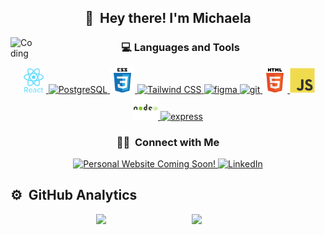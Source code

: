<!--
**Michaela-K/Michaela-K** is a ✨ _special_ ✨ repository because its `README.md` (this file) appears on your GitHub profile.
Here are some ideas to get you started:
- 🔭 I’m currently working on ...
- 🌱 I’m currently learning ...
- 👯 I’m looking to collaborate on ...
- 🤔 I’m looking for help with ...
- 💬 Ask me about ...
- 📫 How to reach me: ...
- 😄 Pronouns: ...
- ⚡ Fun fact: ...
-->

<!--
### 👨🏻‍💻 &nbsp;About Me
💡 &nbsp;I like to explore new technologies and develop software solutions and quick hacks.\
🎓 &nbsp;I'm currently studying at .\
🌱 &nbsp;I'm on track for learning more about Artificial Intelligence, Systems Design, and Cloud Architecture.\
✍️ &nbsp;In my free time, I pursue Graphic Design and Blog Writing as hobbies/side hustles.\
💬 &nbsp;Feel free to reach out to me for pro bono consulting and volunteering, or just for some interesting discussion.\
✉️ &nbsp;You can shoot me an email at  ! I'll try to respond as soon as I can.\
📄 &nbsp;Please have a look at my [Résumé](https://www.) for more details about me. I'm open to feedback and suggestions!
-->


<h2 align="center">👋 &nbsp;Hey there! I'm Michaela </h2>

<img alt="Coding" src="./assets/Hand%20Wave.gif" width='40' align="left"/>

<!--<img alt="Coding Girl Waving" src="https://raw.githubusercontent.com/Michaela-K/Michaela-K/master/assets/hellogiphy.gif" margin-top='60px' width='360' align="right"/> -->

<div align="center">
  <h3> 💻 Languages and Tools </h3>
  <p align="center"> 
    <a href="https://reactjs.org/" target="_blank" rel="noreferrer"> 
      <img src="https://raw.githubusercontent.com/devicons/devicon/master/icons/react/react-original-wordmark.svg" alt="react" width="40" height="40"/> 
    </a> 
    <a href="https://www.postgresql.org/" target="_blank" rel="noreferrer"> 
      <img src="https://upload.wikimedia.org/wikipedia/commons/thumb/2/29/Postgresql_elephant.svg/1985px-Postgresql_elephant.svg.png" alt="PostgreSQL" width="40" height="40"/> 
    </a> 
    <a href="https://www.w3schools.com/css/" target="_blank" rel="noreferrer"> 
      <img src="https://raw.githubusercontent.com/devicons/devicon/master/icons/css3/css3-original-wordmark.svg" alt="css3" width="40" height="40"/> 
    </a>
    <a href="https://www.tailwindcss.com/" target="_blank">
      <img style="margin-top: 9px" src="https://profilinator.rishav.dev/skills-assets/tailwindcss.svg" alt="Tailwind CSS" height="40" />
    </a>  
    <a href="https://www.figma.com/" target="_blank" rel="noreferrer"> 
      <img src="https://www.vectorlogo.zone/logos/figma/figma-icon.svg" alt="figma" width="40" height="40"/> 
    </a> 
    <a href="https://git-scm.com/" target="_blank" rel="noreferrer"> 
      <img src="https://www.vectorlogo.zone/logos/git-scm/git-scm-icon.svg" alt="git" width="40" height="40"/> 
    </a> 
    <a href="https://www.w3.org/html/" target="_blank" rel="noreferrer"> 
      <img src="https://raw.githubusercontent.com/devicons/devicon/master/icons/html5/html5-original-wordmark.svg" alt="html5" width="40" height="40"/> 
    </a> 
    <a href="https://developer.mozilla.org/en-US/docs/Web/JavaScript" target="_blank" rel="noreferrer"> 
      <img src="https://raw.githubusercontent.com/devicons/devicon/master/icons/javascript/javascript-original.svg" alt="javascript" width="40" height="40"/> 
    </a>
    <a href="https://nodejs.org" target="_blank" rel="noreferrer"> 
      <img src="https://raw.githubusercontent.com/devicons/devicon/master/icons/nodejs/nodejs-original-wordmark.svg" alt="nodejs" width="40" height="40"/> 
    </a> 
    <a href="" target="_blank" rel="noreferrer"> 
      <img src="https://www.svgrepo.com/show/330398/express.svg" alt="express" width="50" height="40"/> 
    </a>
  </p>
</div> 

<div align="center">
<h3> 🤝🏻 &nbsp;Connect with Me </h3>
<p align="center">
  
  <a href="#">
    <img alt="Personal Website" src="#"> Coming Soon!
  </a>
  
  <a href="https://www.linkedin.com/in/michaelaking20/">
    <img alt="LinkedIn" src="https://img.shields.io/badge/LinkedIn-Michaela%20King-F2C589?style=flat-square&logo=linkedin">
    </a>
  <!--
  <a href="https://www.instagram.com//">
    <img alt="Instagram" src="https://img.shields.io/badge/Instagram-Michaela-F4F1EF?style=flat-square&logo=instagram">
  </a>
  -->
</p>
</div>

## ⚙️ &nbsp;GitHub Analytics
<div align="center">
<!-- <p align="center"> -->
<a href="https://github.com/Michaela-K">
  <img width=55% src="https://github-readme-stats-eight-theta.vercel.app/api?username=Michaela-K&show_icons=true&theme=algolia&include_all_commits=true&count_private=true&title_color=F29924&text_color=3c3c3c&icon_color=5B23FA&bg_color=F4F1EF&show_icons=true&line_height=27"/>
  <img width=42.5% src="https://github-readme-stats-eight-theta.vercel.app/api/top-langs/?username=Michaela-K&layout=compact&langs_count=8&theme=algolia&title_color=F29924&text_color=040404&bg_color=F4F1EF" align="right"/>
</a>
<!-- </p> -->
</div>

